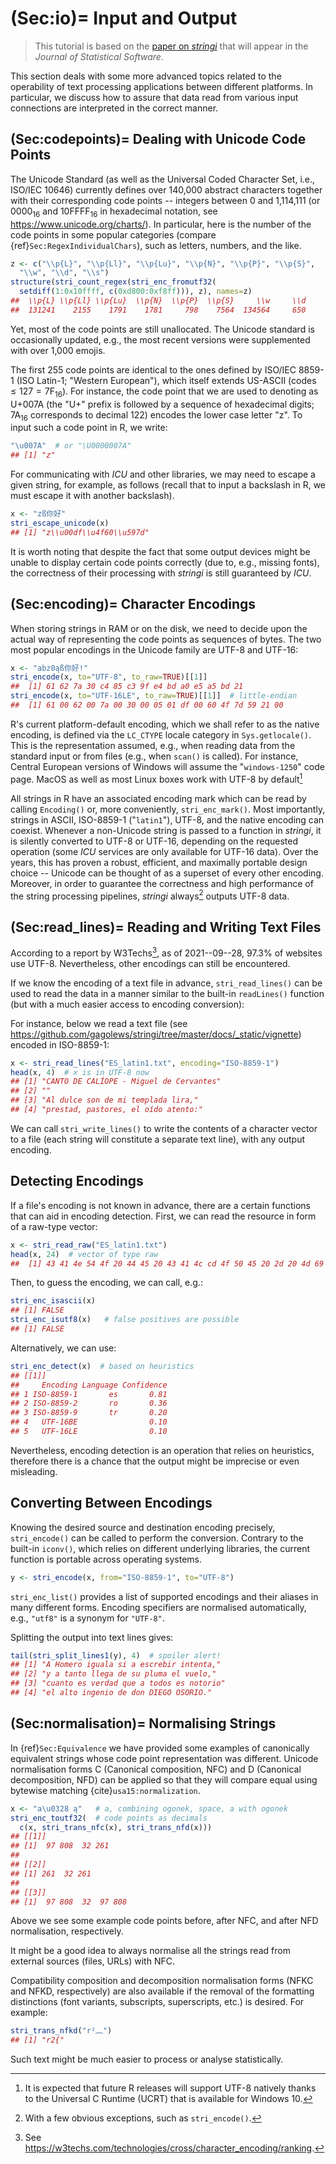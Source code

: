 (Sec:io)=
Input and Output
================



> This tutorial is based on the [paper on *stringi*](https://stringi.gagolewski.com/_static/vignette/stringi.pdf) that will appear in the *Journal of Statistical Software*.


This section deals with some more advanced topics related to the
operability of text processing applications between different platforms.
In particular, we discuss how to assure that data read from various
input connections are interpreted in the correct manner.

(Sec:codepoints)=
Dealing with Unicode Code Points
--------------------------------

The Unicode Standard (as well as the Universal Coded Character Set,
i.e., ISO/IEC 10646) currently defines over 140,000 abstract characters
together with their corresponding code points -- integers between 0 and
1,114,111 (or 0000${}_{16}$ and 10FFFF${}_{16}$ in hexadecimal notation,
see <https://www.unicode.org/charts/>). In particular, here is the
number of the code points in some popular categories (compare
{ref}`Sec:RegexIndividualChars`), such as letters, numbers, and
the like.


```r
z <- c("\\p{L}", "\\p{Ll}", "\\p{Lu}", "\\p{N}", "\\p{P}", "\\p{S}",
  "\\w", "\\d", "\\s")
structure(stri_count_regex(stri_enc_fromutf32(
  setdiff(1:0x10ffff, c(0xd800:0xf8ff))), z), names=z)
##  \\p{L} \\p{Ll} \\p{Lu}  \\p{N}  \\p{P}  \\p{S}     \\w     \\d     \\s 
##  131241    2155    1791    1781     798    7564  134564     650      25
```

Yet, most of the code points are still unallocated. The Unicode standard
is occasionally updated, e.g., the most recent versions were
supplemented with over 1,000 emojis.

The first 255 code points are identical to the ones defined by ISO/IEC
8859-1 (ISO Latin-1; "Western European"), which itself extends US-ASCII
(codes $\le 127=\text{7F}{}_{16}$). For instance, the code point that we
are used to denoting as U+007A (the "U+" prefix is followed by a
sequence of hexadecimal digits; 7A${}_{16}$ corresponds to decimal 122)
encodes the lower case letter "z". To input such a code point in R, we
write:


```r
"\u007A"  # or "\U0000007A"
## [1] "z"
```

For communicating with *ICU* and other libraries, we may need to escape
a given string, for example, as follows (recall that to input a
backslash in R, we must escape it with another backslash).


```r
x <- "zß你好"
stri_escape_unicode(x)
## [1] "z\\u00df\\u4f60\\u597d"
```

It is worth noting that despite the fact that some output devices might
be unable to display certain code points correctly (due to, e.g.,
missing fonts), the correctness of their processing with *stringi* is
still guaranteed by *ICU*.

(Sec:encoding)=
Character Encodings
-------------------

When storing strings in RAM or on the disk, we need to decide upon the
actual way of representing the code points as sequences of bytes. The
two most popular encodings in the Unicode family are UTF-8 and UTF-16:


```r
x <- "abz0ąß你好!"
stri_encode(x, to="UTF-8", to_raw=TRUE)[[1]]
##  [1] 61 62 7a 30 c4 85 c3 9f e4 bd a0 e5 a5 bd 21
stri_encode(x, to="UTF-16LE", to_raw=TRUE)[[1]]  # little-endian
##  [1] 61 00 62 00 7a 00 30 00 05 01 df 00 60 4f 7d 59 21 00
```

R's current platform-default encoding, which we shall refer to as the
native encoding, is defined via the `LC_CTYPE` locale category in
`Sys.getlocale()`. This is the representation assumed, e.g., when
reading data from the standard input or from files (e.g., when `scan()`
is called). For instance, Central European versions of Windows will
assume the "`windows-1250`" code page. MacOS as well as most Linux boxes
work with UTF-8 by default[^17]

All strings in R have an associated encoding mark which can be read by
calling `Encoding()` or, more conveniently, `stri_enc_mark()`. Most
importantly, strings in ASCII, ISO-8859-1 ("`latin1`"), UTF-8, and the
native encoding can coexist. Whenever a non-Unicode string is passed to
a function in *stringi*, it is silently converted to UTF-8 or UTF-16,
depending on the requested operation (some *ICU* services are only
available for UTF-16 data). Over the years, this has proven a robust,
efficient, and maximally portable design choice -- Unicode can be
thought of as a superset of every other encoding. Moreover, in order to
guarantee the correctness and high performance of the string processing
pipelines, *stringi* always[^18] outputs UTF-8 data.

[^17]: It is expected that future R releases will support UTF-8 natively
    thanks to the Universal C Runtime (UCRT) that is available for
    Windows 10.

[^18]: With a few obvious exceptions, such as `stri_encode()`.



(Sec:read_lines)=
Reading and Writing Text Files
------------------------------

According to a report by W3Techs[^19], as of 2021--09--28, 97.3% of
websites use UTF-8. Nevertheless, other encodings can still be
encountered.

[^19]: See
    <https://w3techs.com/technologies/cross/character_encoding/ranking>.


If we know the encoding of a text file in advance, `stri_read_lines()`
can be used to read the data in a manner similar to the built-in
`readLines()` function (but with a much easier access to encoding
conversion):

For instance, below we read a text file
(see <https://github.com/gagolews/stringi/tree/master/docs/_static/vignette>)
encoded in ISO-8859-1:


```r
x <- stri_read_lines("ES_latin1.txt", encoding="ISO-8859-1")
head(x, 4)  # x is in UTF-8 now
## [1] "CANTO DE CALÍOPE - Miguel de Cervantes"
## [2] ""                                      
## [3] "Al dulce son de mi templada lira,"     
## [4] "prestad, pastores, el oído atento:"
```

We can call `stri_write_lines()` to write the contents of a character
vector to a file (each string will constitute a separate text line),
with any output encoding.


Detecting Encodings
-------------------

If a file's encoding is not known in advance, there are a
certain functions that can aid in encoding detection. First, we can read
the resource in form of a raw-type vector:


```r
x <- stri_read_raw("ES_latin1.txt")
head(x, 24)  # vector of type raw
##  [1] 43 41 4e 54 4f 20 44 45 20 43 41 4c cd 4f 50 45 20 2d 20 4d 69 67 75 65
```

Then, to guess the encoding, we can call, e.g.:


```r
stri_enc_isascii(x)
## [1] FALSE
stri_enc_isutf8(x)   # false positives are possible
## [1] FALSE
```

Alternatively, we can use:


```r
stri_enc_detect(x)  # based on heuristics
## [[1]]
##     Encoding Language Confidence
## 1 ISO-8859-1       es       0.81
## 2 ISO-8859-2       ro       0.36
## 3 ISO-8859-9       tr       0.20
## 4   UTF-16BE                0.10
## 5   UTF-16LE                0.10
```

Nevertheless, encoding detection is an operation that relies on
heuristics, therefore there is a chance that the output might be
imprecise or even misleading.


Converting Between Encodings
----------------------------


Knowing the desired source and destination encoding precisely,
`stri_encode()` can be called to perform the conversion. Contrary to the
built-in `iconv()`, which relies on different underlying libraries, the
current function is portable across operating systems.


```r
y <- stri_encode(x, from="ISO-8859-1", to="UTF-8")
```

`stri_enc_list()` provides a list of supported encodings and their
aliases in many different forms. Encoding specifiers are normalised
automatically, e.g., `"utf8"` is a synonym for `"UTF-8"`.

Splitting the output into text lines gives:


```r
tail(stri_split_lines1(y), 4)  # spoiler alert!
## [1] "A Homero iguala si a escrebir intenta," 
## [2] "y a tanto llega de su pluma el vuelo,"  
## [3] "cuanto es verdad que a todos es notorio"
## [4] "el alto ingenio de don DIEGO OSORIO."
```

(Sec:normalisation)=
Normalising Strings
-------------------

In {ref}`Sec:Equivalence` we have provided some examples of
canonically equivalent strings whose code point representation was
different. Unicode normalisation forms C (Canonical composition, NFC)
and D (Canonical decomposition, NFD) can be applied so that they will
compare equal using bytewise matching {cite}`usa15:normalization`.


```r
x <- "a\u0328 ą"   # a, combining ogonek, space, a with ogonek
stri_enc_toutf32(  # code points as decimals
  c(x, stri_trans_nfc(x), stri_trans_nfd(x)))
## [[1]]
## [1]  97 808  32 261
## 
## [[2]]
## [1] 261  32 261
## 
## [[3]]
## [1]  97 808  32  97 808
```

Above we see some example code points before, after NFC, and after NFD
normalisation, respectively.

It might be a good idea to always normalise all the strings read from
external sources (files, URLs) with NFC.

Compatibility composition and decomposition normalisation forms (NFKC
and NFKD, respectively) are also available if the removal of the
formatting distinctions (font variants, subscripts, superscripts, etc.)
is desired. For example:


```r
stri_trans_nfkd("r²︷")
## [1] "r2{"
```

Such text might be much easier to process or analyse statistically.
